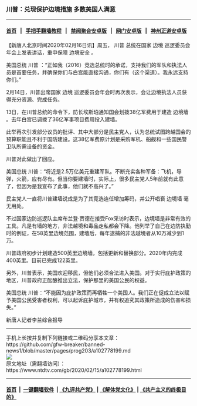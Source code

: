 ### 川普：兑现保护边境措施 多数美国人满意
------------------------

#### [首页](https://github.com/gfw-breaker/banned-news1/blob/master/README.md) &nbsp;&nbsp;|&nbsp;&nbsp; [手把手翻墙教程](https://github.com/gfw-breaker/guides/wiki) &nbsp;&nbsp;|&nbsp;&nbsp; [禁闻聚合安卓版](https://github.com/gfw-breaker/bn-android) &nbsp;&nbsp;|&nbsp;&nbsp; [网门安卓版](https://github.com/oGate2/oGate) &nbsp;&nbsp;|&nbsp;&nbsp; [神州正道安卓版](https://github.com/SzzdOgate/update) 



<div><div class="post_content" itemprop="articleBody">
 <p>
  【新唐人北京时间2020年02月16日讯】周五，
  <ok href="https://www.ntdtv.com/gb/川普.htm">
   川普
  </ok>
  总统在国家
  <ok href="https://www.ntdtv.com/gb/边境.htm">
   边境
  </ok>
  巡逻委员会年会上发表讲话，重申保障
  <ok href="https://www.ntdtv.com/gb/边境安全.htm">
   边境安全
  </ok>
  。
 </p>
 <p>
  美国总统
  <ok href="https://www.ntdtv.com/gb/川普.htm">
   川普
  </ok>
  ：“正如我（2016）竞选总统时的承诺，支持我们的军队和执法人员是首要任务，并确保你们与白宫能直接沟通，你们有（这个渠道）。我永远支持你们。”
 </p>
 <p>
  2月14日，川普出席国家
  <ok href="https://www.ntdtv.com/gb/边境.htm">
   边境
  </ok>
  巡逻委员会年会时再次表示，会让边境执法人员获得充分资源、完成任务。
 </p>
 <p>
  13日，在川普总统的命令下，防长埃斯珀通知国会划拨38亿军费用于建造
  <ok href="https://www.ntdtv.com/gb/边境墙.htm">
   边境墙
  </ok>
  。去年白宫已调拨了36亿军事项目费用投入建墙。
 </p>
 <p>
  此举再次引发部分议员的批评、其中大部分是民主党人，认为总统试图跨越国会的预算职能且不利于国防建设。这38亿军费原计划是采购军机、船舰和一些国民警卫队所需设备的资金。
 </p>
 <p>
  川普对此做出了回应。
 </p>
 <p>
  美国总统 川普：“将近是2.5万亿美元重建军队。不断充实各种军备：飞机，导弹，火箭，应有尽有。但当你要建墙时，实际上，很多民主党人5年前就有此意了，但因为是我宣布了此事，他们就不高兴了。”
 </p>
 <p>
  民主党人一直将川普建墙说成是为了其竞选连任增加筹码，并公开唱衰
  <ok href="https://www.ntdtv.com/gb/边境墙.htm">
   边境墙
  </ok>
  毫无用处。
 </p>
 <p>
  不过国家边防巡逻队主席布兰登·贾德在接受Fox采访时表示，边境墙是非常有效的工具。凡是有墙的地方，非法越境和毒品走私都会下降。他列举了自己在边防执勤时的例证，在58英里边境范围，建墙后，每年逮捕的非法越境者从10万减少到1万。
 </p>
 <p>
  川普政府初步计划建造500英里边境墙，包括更新和替换部分。2020年内完成400英里。目前已完成122英里。
 </p>
 <p>
  另外，川普表示，美国欢迎移民，但他们必须合法进入美国。对于实行庇护政策的地区，川普政府正酝酿推出立法，保护那里的美国公民的权益。
 </p>
 <p>
  美国总统 川普：“不能因为庇护政策而再牺牲一个美国人。我们正在促成立法以赋予美国公民受害者权利，可以起诉庇护城市，并有权追究其政策所造成的伤害和损失。”
 </p>
 <p>
  新唐人记者李兰综合报导
 </p>
 <div class="single_ad">
 </div>
</div>
</div>
<hr/>
手机上长按并复制下列链接或二维码分享本文章：<br/>
https://github.com/gfw-breaker/banned-news1/blob/master/pages/prog203/a102778199.md <br/>
<a href='https://github.com/gfw-breaker/banned-news1/blob/master/pages/prog203/a102778199.md'><img src='https://github.com/gfw-breaker/banned-news1/blob/master/pages/prog203/a102778199.md.png'/></a> <br/>
原文地址（需翻墙访问）：https://www.ntdtv.com/gb/2020/02/15/a102778199.html


------------------------
#### [首页](https://github.com/gfw-breaker/banned-news1/blob/master/README.md) &nbsp;|&nbsp; [一键翻墙软件](https://github.com/gfw-breaker/nogfw/blob/master/README.md) &nbsp;| [《九评共产党》](https://github.com/gfw-breaker/9ping.md/blob/master/README.md#九评之一评共产党是什么) | [《解体党文化》](https://github.com/gfw-breaker/jtdwh.md/blob/master/README.md) | [《共产主义的终极目的》](https://github.com/gfw-breaker/gczydzjmd.md/blob/master/README.md)


<img src='http://gfw-breaker.win/banned-news/pages/prog203/a102778199.md' width='0px' height='0px'/>